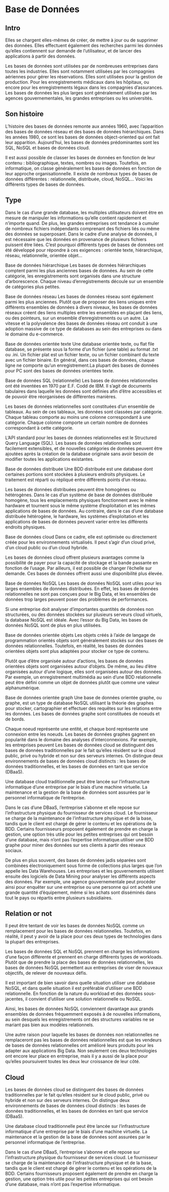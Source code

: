 Base de Données 
========

Intro 
------
Elles se chargent elles-mêmes de créer, de mettre à jour ou de supprimer des données. Elles effectuent également des recherches parmi les données qu’elles contiennent sur demande de l’utilisateur, et de lancer des applications à partir des données.

Les bases de données sont utilisées par de nombreuses entreprises dans toutes les industries. Elles sont notamment utilisées par les compagnies aériennes pour gérer les réservations. Elles sont utilisées pour la gestion de production. Pour les enregistrements médicaux dans les hôpitaux, ou encore pour les enregistrements légaux dans les compagnies d’assurances. Les bases de données les plus larges sont généralement utilisées par les agences gouvernementales, les grandes entreprises ou les universités.

Son histoire
-------------

L’histoire des bases de données remonte aux années 1960, avec l’apparition des bases de données réseau et des bases de données hiérarchiques. Dans les années 1980, ce sont les bases de données object-oriented qui ont fait leur apparition. Aujourd’hui, les bases de données prédominantes sont les SQL, NoSQL et bases de données cloud.

Il est aussi possible de classer les bases de données en fonction de leur contenu : bibliographique, textes, nombres ou images. Toutefois, en informatique, on classe généralement les bases de données en fonction de leur approche organisationnelle. Il existe de nombreux types de bases de données différentes : relationnelle, distribuée, cloud, NoSQL… Voici les différents types de bases de données.

Type
---------

Dans le cas d’une grande database, les multiples utilisateurs doivent être en mesure de manipuler les informations qu’elle contient rapidement et n’importe quand. De plus, les grandes entreprises ont tendance à cumuler de nombreux fichiers indépendants comprenant des fichiers liés ou même des données se superposant. Dans le cadre d’une analyse de données, il est nécessaire que les données en provenance de plusieurs fichiers puissent être liées. C’est pourquoi différents types de bases de données ont été développé pour répondre à ces exigences : orientée texte, hiérarchique, réseau, relationnelle, orientée objet…

Base de données hiérarchique
Les bases de données hiérarchiques comptent parmi les plus anciennes bases de données. Au sein de cette catégorie, les enregistrements sont organisés dans une structure d’arborescence. Chaque niveau d’enregistrements découle sur un ensemble de catégories plus petites.

Base de données réseau
Les bases de données réseau sont également parmi les plus anciennes. Plutôt que de proposer des liens uniques entre différents ensembles de données à divers niveaux, les bases de données réseaux créent des liens multiples entre les ensembles en plaçant des liens, ou des pointeurs, sur un ensemble d’enregistrements ou un autre. La vitesse et la polyvalence des bases de données réseau ont conduit à une adoption massive de ce type de databases au sein des entreprises ou dans le domaine du e-commerce.

Base de données orientée texte
Une database orientée texte, ou flat file database, se présente sous la forme d’un fichier (une table) au format .txt ou .ini. Un fichier plat est un fichier texte, ou un fichier combinant du texte avec un fichier binaire. En général, dans ces bases de données, chaque ligne ne comporte qu’un enregistrement.La plupart des bases de données pour PC sont des bases de données orientées texte.

Base de données SQL (relationnelle)
Les bases de données relationnelles ont été inventées en 1970 par E.F. Codd de IBM. Il s’agit de documents tabulaires dans laquelle les données sont définies afin d’être accessibles et de pouvoir être réorganisées de différentes manières.

Les bases de données relationnelles sont constituées d’un ensemble de tableaux. Au sein de ces tableaux, les données sont classées par catégorie. Chaque tableau comporte au moins une colonne correspondant à une catégorie. Chaque colonne comporte un certain nombre de données correspondant à cette catégorie.

L’API standard pour les bases de données relationnelles est le Structured Query Language (SQL). Les bases de données relationnelles sont facilement extensibles, et de nouvelles catégories de données peuvent être ajoutées après la création de la database originale sans avoir besoin de modifier toutes les applications existantes.

Base de données distribuée
Une BDD distribuée est une database dont certaines portions sont stockées à plusieurs endroits physiques. Le traitement est réparti ou répliqué entre différents points d’un réseau.

Les bases de données distribuées peuvent être homogènes ou hétérogènes. Dans le cas d’un système de base de données distribuée homogène, tous les emplacements physiques fonctionnent avec le même hardware et tournent sous le même système d’exploitation et les mêmes applications de bases de données. Au contraire, dans le cas d’une database distribuée hétérogène, le hardware, les systèmes d’exploitation et les applications de bases de données peuvent varier entre les différents endroits physiques.

Base de données cloud
Dans ce cadre, elle est optimisée ou directement créée pour les environnements virtualisés. Il peut s’agir d’un cloud privé, d’un cloud public ou d’un cloud hybride.

Les bases de données cloud offrent plusieurs avantages comme la possibilité de payer pour la capacité de stockage et la bande passante en fonction de l’usage. Par ailleurs, il est possible de changer l’échelle sur demande. Ces bases de données offrent aussi une disponibilité plus élevée.

Base de données NoSQL
Les bases de données NoSQL sont utiles pour les larges ensembles de données distribuées. En effet, les bases de données relationnelles ne sont pas conçues pour le Big Data, et les ensembles de données trop larges peuvent poser des problèmes de performances.

Si une entreprise doit analyser d’importantes quantités de données non structurées, ou des données stockées sur plusieurs serveurs cloud virtuels, la database NoSQL est idéale. Avec l’essor du Big Data, les bases de données NoSQL sont de plus en plus utilisées.

Base de données orientée objets
Les objets créés à l’aide de langage de programmation orientés objets sont généralement stockés sur des bases de données relationnelles. Toutefois, en réalité, les bases de données orientées objets sont plus adaptées pour stocker ce type de contenu.

Plutôt que d’être organisée autour d’actions, les bases de données orientées objets sont organisées autour d’objets. De même, au lieu d’être organisées autour d’une logique, elles sont organisées autour des données. Par exemple, un enregistrement multimédia au sein d’une BDD relationnelle peut être défini comme un objet de données plutôt que comme une valeur alphanumérique.

Base de données orientée graph
Une base de données orientée graphe, ou graphe, est un type de database NoSQL utilisant la théorie des graphes pour stocker, cartographier et effectuer des requêtes sur les relations entre les données. Les bases de données graphe sont constituées de noeuds et de bords.

Chaque noeud représente une entité, et chaque bord représente une connexion entre les noeuds. Les bases de données graphes gagnent en popularité dans le domaine des analyses d’interconnexions. Par exemple, les entreprises peuvent Les bases de données cloud se distinguent des bases de données traditionnelles par le fait qu’elles résident sur le cloud public, privé ou hybride et non sur des serveurs internes. On distingue deux environnements de bases de données cloud distincts : les bases de données traditionnelles, et les bases de données en tant que service (DBaaS).

Une database cloud traditionnelle peut être lancée sur l’infrastructure informatique d’une entreprise par le biais d’une machine virtuelle. La maintenance et la gestion de la base de données sont assurées par le personnel informatique de l’entreprise.

Dans le cas d’une DBaaS, l’entreprise s’abonne et elle repose sur l’infrastructure physique du fournisseur de services cloud. Le fournisseur se charge de la maintenance de l’infrastructure physique et de la base, tandis que le client est chargé de gérer le contenu et les opérations de la BDD. Certains fournisseurs proposent également de prendre en charge la gestion, une option très utile pour les petites entreprises qui ont besoin d’une database, mais n’ont pas l’expertise informatique.utiliser une BDD graphe pour miner des données sur ses clients à partir des réseaux sociaux.

De plus en plus souvent, des bases de données jadis séparées sont combinées électroniquement sous forme de collections plus larges que l’on appelle les Data Warehouses. Les entreprises et les gouvernements utilisent ensuite des logiciels de Data Mining pour analyser les différents aspects des données. Par exemple, une agence gouvernementale peut procéder ainsi pour enquêter sur une entreprise ou une personne qui ont acheté une grande quantité d’équipement, même si les achats sont disséminés dans tout le pays ou répartis entre plusieurs subsidiaires.

Relation or not 
------------- 

Il peut être tentant de voir les bases de données NoSQL comme un remplacement pour les bases de données relationnelles. Toutefois, en réalité, il peut y avoir de la place pour ces deux types de technologies dans la plupart des entreprises.

Les bases de données SQL et NoSQL prennent en charge les informations d’une façon différente et prennent en charge différents types de workloads. Plutôt que de prendre la place des bases de données relationnelles, les bases de données NoSQL permettent aux entreprises de viser de nouveaux objectifs, de relever de nouveaux défis.

Il est important de bien savoir dans quelle situation utiliser une database NoSQL, et dans quelle situation il est préférable d’utiliser une BDD relationnelle. En fonction de la nature du workload et des données sous-jacentes, il convient d’utiliser une solution relationnelle ou NoSQL.

Ainsi, les bases de données NoSQL conviennent davantage aux grands ensembles de données fréquemment exposés à de nouvelles informations, au sein desquels les enregistrements ont des structures variables ne se mariant pas bien aux modèles relationnels.

Une autre raison pour laquelle les bases de données non relationnelles ne remplaceront pas les bases de données relationnelles est que les vendeurs de bases de données relationnelles ont amélioré leurs produits pour les adapter aux applications Big Data. Non seulement ces deux technologies ont encore leur place en entreprise, mais il y a aussi de la place pour qu’elles poursuivent toutes les deux leur croissance de leur côté.

Cloud
------- 

Les bases de données cloud se distinguent des bases de données traditionnelles par le fait qu’elles résident sur le cloud public, privé ou hybride et non sur des serveurs internes. On distingue deux environnements de bases de données cloud distincts : les bases de données traditionnelles, et les bases de données en tant que service (DBaaS).

Une database cloud traditionnelle peut être lancée sur l’infrastructure informatique d’une entreprise par le biais d’une machine virtuelle. La maintenance et la gestion de la base de données sont assurées par le personnel informatique de l’entreprise.

Dans le cas d’une DBaaS, l’entreprise s’abonne et elle repose sur l’infrastructure physique du fournisseur de services cloud. Le fournisseur se charge de la maintenance de l’infrastructure physique et de la base, tandis que le client est chargé de gérer le contenu et les opérations de la BDD. Certains fournisseurs proposent également de prendre en charge la gestion, une option très utile pour les petites entreprises qui ont besoin d’une database, mais n’ont pas l’expertise informatique.
